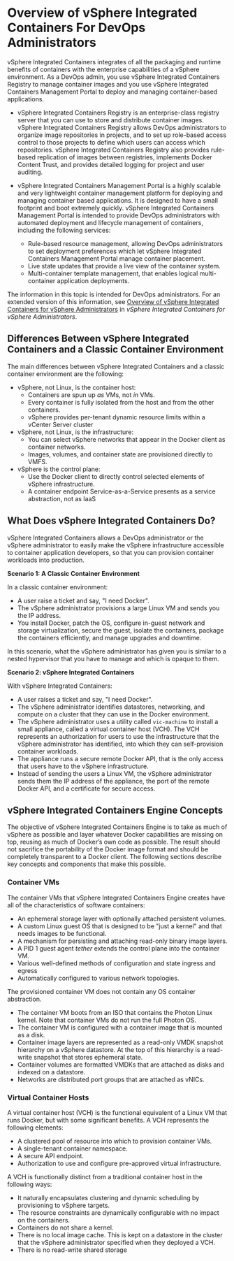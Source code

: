 # Overview of vSphere Integrated Containers For DevOps Administrators  #

vSphere Integrated Containers integrates of all the packaging and runtime benefits of containers with the enterprise capabilities of a vSphere environment. As a DevOps admin, you use vSphere Integrated Containers Registry to manage container images and you use vSphere Integrated Containers Management Portal to deploy and managing container-based applications. 

- vSphere Integrated Containers Registry is an enterprise-class registry server that you can use to store and distribute container images. vSphere Integrated Containers Registry allows DevOps administrators to organize image repositories in projects, and to set up role-based access control to those projects to define which users can access which repositories. vSphere Integrated Containers Registry also provides rule-based replication of images between registries, implements Docker Content Trust, and provides detailed logging for project and user auditing.
- vSphere Integrated Containers Management Portal is a highly scalable and very lightweight container management platform for deploying and managing container based applications. It is designed to have a small footprint and boot extremely quickly. vSphere Integrated Containers Management Portal is intended to provide DevOps administrators with automated deployment and lifecycle management of containers, including the following services: 

   - Rule-based resource management, allowing DevOps administrators to set deployment preferences which let vSphere Integrated Containers Management Portal manage container placement.
   - Live state updates that provide a live view of the container system.
   - Multi-container template management, that enables logical multi-container application deployments.

The information in this topic is intended for DevOps administrators. For an extended version of this information, see [Overview of vSphere Integrated Containers for vSphere Administrators](../vic_vsphere_admin/introduction.md) in *vSphere Integrated Containers for vSphere Administrators*. 

## Differences Between vSphere Integrated Containers and a Classic Container Environment ##

The main differences between vSphere Integrated Containers and a classic container environment are the following:

- vSphere, not Linux, is the container host:
  - Containers are spun up *as* VMs, not *in* VMs.
  - Every container is fully isolated from the host and from the other containers.
  - vSphere provides per-tenant dynamic resource limits within a vCenter Server cluster
- vSphere, not Linux, is the infrastructure:
  - You can select vSphere networks that appear in the Docker client as container networks.
  - Images, volumes, and container state are provisioned directly to VMFS.
- vSphere is the control plane:
  - Use the Docker client to directly control selected elements of vSphere infrastructure.
  - A container endpoint Service-as-a-Service presents as a service abstraction, not as IaaS

## What Does vSphere Integrated Containers Do? ##

vSphere Integrated Containers allows a DevOps administrator or the vSphere administrator to easily make the vSphere infrastructure accessible to container application developers, so that you can provision container workloads into production.

**Scenario 1: A Classic Container Environment**

In a classic container environment: 

- A user raise a ticket and say, "I need Docker". 
- The vSphere administrator provisions a large Linux VM and sends you the IP address.
- You install Docker, patch the OS, configure in-guest network and storage virtualization, secure the guest, isolate the containers, package the containers efficiently, and manage upgrades and downtime. 
 
In this scenario, what the vSphere administrator has given you is similar to a nested hypervisor that you have to manage and which is opaque to them.

**Scenario 2: vSphere Integrated Containers**

With vSphere Integrated Containers: 

- A user raises a ticket and say, "I need Docker". 
- The vSphere administrator identifies datastores, networking, and compute on a cluster that they can use in the Docker environment. 
- The vSphere administrator uses a utility called `vic-machine` to install a small appliance, called a virtual container host (VCH). The VCH represents an authorization for users to use the infrastructure that the vSphere administrator has identified, into which they can self-provision container workloads.
- The appliance runs a secure remote Docker API, that is the only access that users have to the vSphere infrastructure.
- Instead of sending the users a Linux VM, the vSphere administrator sends them the IP address of the appliance, the port of the remote Docker API, and a certificate for secure access.

## vSphere Integrated Containers Engine Concepts ##

The objective of vSphere Integrated Containers Engine is to take as much of vSphere as possible and layer whatever Docker capabilities are missing on top, reusing as much of Docker’s own code as possible. The  result should not sacrifice the portability of the Docker image format and should be completely transparent to a Docker client. The following sections describe key concepts and components that make this possible.

### Container VMs ###

The container VMs that vSphere Integrated Containers Engine creates have all of the characteristics of software containers:

- An ephemeral storage layer with optionally attached persistent volumes.
- A custom Linux guest OS that is designed to be "just a kernel" and that needs images to be functional.
- A mechanism for persisting and attaching read-only binary image layers.
- A PID 1 guest agent *tether* extends the control plane into the container VM.
- Various well-defined methods of configuration and state ingress and egress
- Automatically configured to various network topologies.

The provisioned container VM does not contain any OS container abstraction. 

- The container VM boots from an ISO that contains the Photon Linux kernel. Note that container VMs do not run the full Photon OS.
- The container VM is configured with a container image that is mounted as a disk. 
- Container image layers are represented as a read-only VMDK snapshot hierarchy on a vSphere datastore. At the top of this hierarchy is a read-write snapshot that stores ephemeral state. 
- Container volumes are formatted VMDKs that are attached as disks and indexed on a datastore. 
- Networks are distributed port groups that are attached as vNICs.

### Virtual Container Hosts ###

A virtual container host (VCH) is the functional equivalent of a Linux VM that runs Docker, but with some significant benefits. A VCH represents the following elements:
- A clustered pool of resource into which to provision container VMs.
- A single-tenant container namespace.
- A secure API endpoint. 
- Authorization to use and configure pre-approved virtual infrastructure.

A VCH is functionally distinct from a traditional container host in the following ways:

- It naturally encapsulates clustering and dynamic scheduling by provisioning to vSphere targets.
- The resource constraints are dynamically configurable with no impact on the containers.
- Containers do not share a kernel.
- There is no local image cache. This is kept on a datastore in the cluster that the vSphere administrator specified when they deployed a VCH.
- There is no read-write shared storage